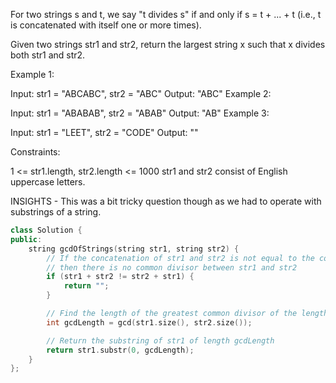 For two strings s and t, we say "t divides s" if and only if s = t + ... + t (i.e., t is concatenated with itself one or more times).

Given two strings str1 and str2, return the largest string x such that x divides both str1 and str2.

 

Example 1:

Input: str1 = "ABCABC", str2 = "ABC"
Output: "ABC"
Example 2:

Input: str1 = "ABABAB", str2 = "ABAB"
Output: "AB"
Example 3:

Input: str1 = "LEET", str2 = "CODE"
Output: ""
 

Constraints:

1 <= str1.length, str2.length <= 1000
str1 and str2 consist of English uppercase letters.


INSIGHTS - This was a bit tricky question though as we had to operate with substrings of a string.

```cpp
class Solution {
public:
    string gcdOfStrings(string str1, string str2) {
        // If the concatenation of str1 and str2 is not equal to the concatenation of str2 and str1,
        // then there is no common divisor between str1 and str2
        if (str1 + str2 != str2 + str1) {
            return "";
        }

        // Find the length of the greatest common divisor of the lengths of str1 and str2
        int gcdLength = gcd(str1.size(), str2.size());

        // Return the substring of str1 of length gcdLength
        return str1.substr(0, gcdLength);
    }
};
```
